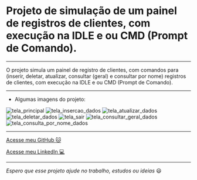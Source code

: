 # Projeto de simulação de um painel de registros de clientes, com execução na IDLE e ou CMD (Prompt de Comando).
---

 O projeto simula um painel de registro de clientes, com comandos para (inserir, deletar, atualizar, consultar (geral) e consultar por nome) registros de clientes, com execução na IDLE e ou CMD (Prompt de Comando).
 
---

* Algumas imagens do projeto:

![tela_principal](https://user-images.githubusercontent.com/57469401/99765809-9a042000-2ade-11eb-843b-2d410a800a3d.png)
![tela_insercao_dados](https://user-images.githubusercontent.com/57469401/99765813-9e303d80-2ade-11eb-8add-06c977b41cd2.png)
![tela_atualizar_dados](https://user-images.githubusercontent.com/57469401/99765820-a25c5b00-2ade-11eb-8fe2-feecae36e4a4.png)
![tela_deletar_dados](https://user-images.githubusercontent.com/57469401/99765827-a7210f00-2ade-11eb-867a-23bfc8f6b820.png)
![tela_sair](https://user-images.githubusercontent.com/57469401/99765841-ae481d00-2ade-11eb-8f3d-40cf7dd92cce.png)
![tela_consultar_geral_dados](https://user-images.githubusercontent.com/57469401/99765835-a9836900-2ade-11eb-9747-de6e3d43b1e5.png)
![tela_consulta_por_nome_dados](https://user-images.githubusercontent.com/57469401/99765839-abe5c300-2ade-11eb-8844-7300caa6e3a2.png)

---

[Acesse meu GitHub :cat:](https://github.com/Phelipe-Sempreboni)

[Acesse meu LinkedIn :computer:](https://www.linkedin.com/in/luiz-phelipe-utiama-sempreboni-319902169/)

---

_Espero que esse projeto ajude no trabalho, estudos ou ideias_ :smiley:
